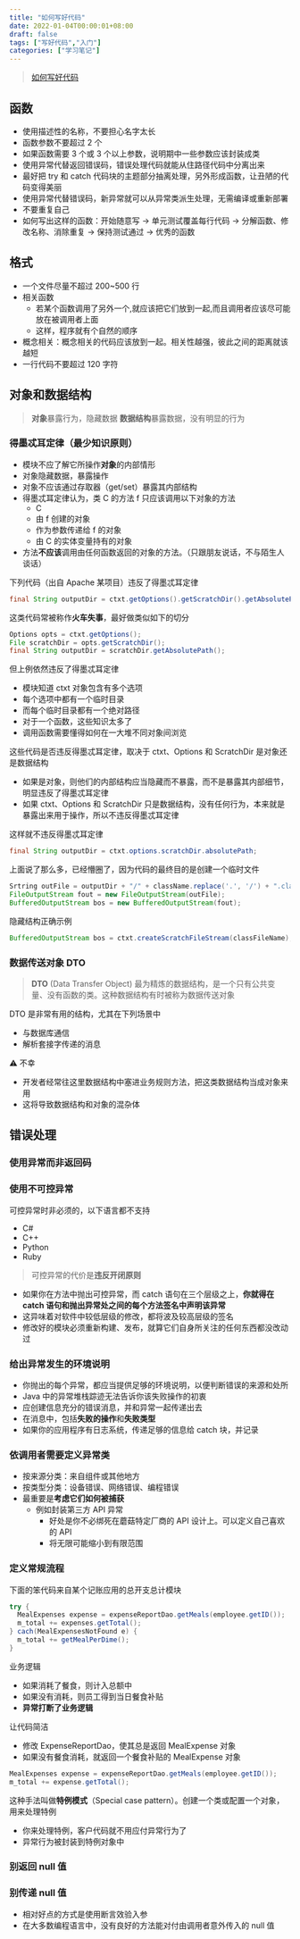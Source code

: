 ```yaml
---
title: "如何写好代码"
date: 2022-01-04T00:00:01+08:00
draft: false
tags: ["写好代码","入门"]
categories: ["学习笔记"]
---
```


> [如何写好代码](../dir)

## 函数

- 使用描述性的名称，不要担心名字太长
- 函数参数不要超过 2 个
- 如果函数需要 3 个或 3 个以上参数，说明期中一些参数应该封装成类
- 使用异常代替返回错误码，错误处理代码就能从住路径代码中分离出来
- 最好把 try 和 catch 代码块的主题部分抽离处理，另外形成函数，让丑陋的代码变得美丽
- 使用异常代替错误码，新异常就可以从异常类派生处理，无需编译或重新部署
- 不要重复自己
- 如何写出这样的函数：开始随意写 -> 单元测试覆盖每行代码 -> 分解函数、修改名称、消除重复 -> 保持测试通过 -> 优秀的函数

## 格式

- 一个文件尽量不超过 200~500 行
- 相关函数
  - 若某个函数调用了另外一个,就应该把它们放到一起,而且调用者应该尽可能放在被调用者上面
  - 这样，程序就有个自然的顺序
- 概念相关：概念相关的代码应该放到一起。相关性越强，彼此之间的距离就该越短
- 一行代码不要超过 120 字符

## 对象和数据结构

> **对象**暴露行为，隐藏数据
> **数据结构**暴露数据，没有明显的行为

### 得墨忒耳定律（最少知识原则）

- 模块不应了解它所操作**对象**的内部情形
- 对象隐藏数据，暴露操作
- 对象不应该通过存取器（get/set）暴露其内部结构
- 得墨忒耳定律认为，类 C 的方法 f 只应该调用以下对象的方法
  - C
  - 由 f 创建的对象
  - 作为参数传递给 f 的对象
  - 由 C 的实体变量持有的对象
- 方法**不应该**调用由任何函数返回的对象的方法。（只跟朋友说话，不与陌生人谈话）

下列代码（出自 Apache 某项目）违反了得墨忒耳定律

```java
final String outputDir = ctxt.getOptions().getScratchDir().getAbsolutePath();
```

这类代码常被称作**火车失事**，最好做类似如下的切分

```java
Options opts = ctxt.getOptions();
File scratchDir = opts.getScratchDir();
final String outputDir = scratchDir.getAbsolutePath();
```

但上例依然违反了得墨忒耳定律

- 模块知道 ctxt 对象包含有多个选项
- 每个选项中都有一个临时目录
- 而每个临时目录都有一个绝对路径
- 对于一个函数，这些知识太多了
- 调用函数需要懂得如何在一大堆不同对象间浏览

这些代码是否违反得墨忒耳定律，取决于 ctxt、Options 和 ScratchDir 是对象还是数据结构

- 如果是对象，则他们的内部结构应当隐藏而不暴露，而不是暴露其内部细节，明显违反了得墨忒耳定律
- 如果 ctxt、Options 和 ScratchDir 只是数据结构，没有任何行为，本来就是暴露出来用于操作，所以不违反得墨忒耳定律

这样就不违反得墨忒耳定律

```java
final String outputDir = ctxt.options.scratchDir.absolutePath;
```

上面说了那么多，已经懵圈了，因为代码的最终目的是创建一个临时文件

```java
Srtring outFile = outputDir + "/" + className.replace('.', '/') + ".class";
FileOutputStream fout = new FileOutputStream(outFile);
BufferedOutputStream bos = new BufferedOutputStream(fout);
```

隐藏结构正确示例

```java
BufferedOutputStream bos = ctxt.createScratchFileStream(classFileName);
```

### 数据传送对象 DTO

> **DTO** (Data Transfer Object)
> 最为精炼的数据结构，是一个只有公共变量、没有函数的类。这种数据结构有时被称为数据传送对象

DTO 是非常有用的结构，尤其在下列场景中

- 与数据库通信
- 解析套接字传递的消息

⚠️ 不幸

- 开发者经常往这里数据结构中塞进业务规则方法，把这类数据结构当成对象来用
- 这将导致数据结构和对象的混杂体

## 错误处理

### 使用异常而非返回码

### 使用不可控异常

可控异常时非必须的，以下语言都不支持

- C#
- C++
- Python
- Ruby

> 可控异常的代价是**违反开闭原则**

- 如果你在方法中抛出可控异常，而 catch 语句在三个层级之上，**你就得在 catch 语句和抛出异常处之间的每个方法签名中声明该异常**
- 这异味着对软件中较低层级的修改，都将波及较高层级的签名
- 修改好的模块必须重新构建、发布，就算它们自身所关注的任何东西都没改动过

### 给出异常发生的环境说明

- 你抛出的每个异常，都应当提供足够的环境说明，以便判断错误的来源和处所
- Java 中的异常堆栈踪迹无法告诉你该失败操作的初衷
- 应创建信息充分的错误消息，并和异常一起传递出去
- 在消息中，包括**失败的操作**和**失败类型**
- 如果你的应用程序有日志系统，传递足够的信息给 catch 块，并记录

### 依调用者需要定义异常类

- 按来源分类：来自组件或其他地方
- 按类型分类：设备错误、网络错误、编程错误
- 最重要是**考虑它们如何被捕获**
  - 例如封装第三方 API 异常
    - 好处是你不必绑死在蘑菇特定厂商的 API 设计上。可以定义自己喜欢的 API
    - 将无限可能缩小到有限范围

### 定义常规流程

下面的笨代码来自某个记账应用的总开支总计模块

```java
try {
  MealExpenses expense = expenseReportDao.getMeals(employee.getID());
  m_total += expenses.getTotal();
} cach(MealExpensesNotFound e) {
  m_total += getMealPerDime();
}
```

业务逻辑

- 如果消耗了餐食，则计入总额中
- 如果没有消耗，则员工得到当日餐食补贴
- **异常打断了业务逻辑**

让代码简洁

- 修改 ExpenseReportDao，使其总是返回 MealExpense 对象
- 如果没有餐食消耗，就返回一个餐食补贴的 MealExpense 对象

```java
MealExpenses expense = expenseReportDao.getMeals(employee.getID());
m_total += expense.getTotal();
```

这种手法叫做**特例模式**（Special case pattern）。创建一个类或配置一个对象，用来处理特例

- 你来处理特例，客户代码就不用应付异常行为了
- 异常行为被封装到特例对象中

### 别返回 null 值

### 别传递 null 值

- 相对好点的方式是使用断言效验入参
- 在大多数编程语言中，没有良好的方法能对付由调用者意外传入的 null 值